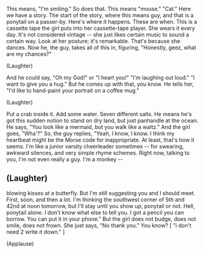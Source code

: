 
This means, &quot;I&#39;m smiling.&quot;
So does that.
This means &quot;mouse.&quot;
&quot;Cat.&quot;
Here we have a story.
The start of the story, where this means guy,
and that is a ponytail on a passer-by.
Here&#39;s where it happens.
These are when.
This is a cassette tape the girl puts into her cassette-tape player.
She wears it every day.
It&#39;s not considered vintage --
she just likes certain music to sound a certain way.
Look at her posture; it&#39;s remarkable.
That&#39;s because she dances.
Now he, the guy, takes all of this in, figuring,
&quot;Honestly, geez, what are my chances?&quot;

(Laughter)

And he could say, &quot;Oh my God!&quot;
or &quot;I heart you!&quot;
&quot;I&#39;m laughing out loud.&quot;
&quot;I want to give you a hug.&quot;
But he comes up with that, you know.
He tells her, &quot;I&#39;d like to hand-paint your portrait on a coffee mug.&quot;

(Laughter)

Put a crab inside it.
Add some water.
Seven different salts.
He means he&#39;s got this sudden notion to stand on dry land,
but just panhandle at the ocean.
He says, &quot;You look like a mermaid, but you walk like a waltz.&quot;
And the girl goes, &quot;Wha&#39;?&quot;
So, the guy replies, &quot;Yeah, I know, I know.
I think my heartbeat might be the Morse code for inappropriate.
At least, that&#39;s how it seems.
I&#39;m like a junior varsity cheerleader sometimes --
for swearing, awkward silences, and very simple rhyme schemes.
Right now, talking to you, I&#39;m not even really a guy.
I&#39;m a monkey --

(Laughter)
 --
blowing kisses
at a butterfly.
But I&#39;m still suggesting you and I should meet.
First, soon, and then a lot.
I&#39;m thinking the southwest corner of 5th and 42nd at noon tomorrow,
but I&#39;ll stay until you show up, ponytail or not.
Hell, ponytail alone.
I don&#39;t know what else to tell you.
I got a pencil you can borrow.
You can put it in your phone.&quot;
But the girl does not budge, does not smile, does not frown.
She just says, &quot;No thank you.&quot;
You know?
[ &quot;i don&#39;t need 2 write it down.&quot; ]

(Applause)

